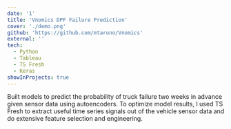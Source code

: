 ```yaml
---
date: '1'
title: 'Vnomics DPF Failure Prediction'
cover: './demo.png'
github: 'https://github.com/mtaruno/Vnomics'
external: ''
tech:
  - Python
  - Tableau
  - TS Fresh
  - Keras
showInProjects: true
---
```


Built models to predict the probability of truck failure two weeks in advance given sensor data using autoencoders. To optimize model results, I used TS Fresh to extract useful time series signals out of the vehicle sensor data and do extensive feature selection and engineering.
